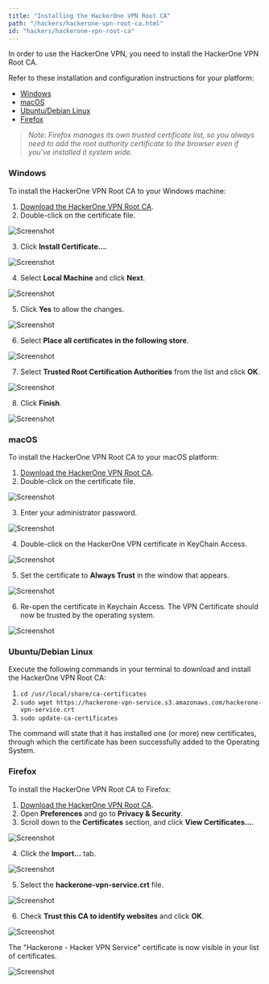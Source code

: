 ```yaml
---
title: "Installing the HackerOne VPN Root CA"
path: "/hackers/hackerone-vpn-root-ca.html"
id: "hackers/hackerone-vpn-root-ca"
---
```


In order to use the HackerOne VPN, you need to install the HackerOne VPN Root CA.

Refer to these installation and configuration instructions for your platform:

* [Windows](#windows)
* [macOS](#macos)
* [Ubuntu/Debian Linux](#ubuntu)
* [Firefox](#firefox)

><i>Note: Firefox manages its own trusted certificate list, so you always need to add the root authority certificate to the browser even if you've installed it system wide.</i>

<h3 id="windows">Windows</h3>

To install the HackerOne VPN Root CA to your Windows machine:

1. [Download the HackerOne VPN Root CA](https://hackerone-vpn-service.s3.amazonaws.com/hackerone-vpn-service.crt).
2. Double-click on the certificate file.

![Screenshot](./images/vpn-windows.png)

3. Click <b>Install Certificate...</b>.

![Screenshot](./images/vpn-windows-2.png)

4. Select <b>Local Machine</b> and click <b>Next</b>.

![Screenshot](./images/vpn-windows-3.png)

5. Click <b>Yes</b> to allow the changes.

![Screenshot](./images/vpn-windows-4.png)

6. Select <b>Place all certificates in the following store</b>.

![Screenshot](./images/vpn-windows-5.png)

7. Select <b>Trusted Root Certification Authorities</b> from the list and click <b>OK</b>.

![Screenshot](./images/vpn-windows-6.png)

8. Click <b>Finish</b>.

![Screenshot](./images/vpn-windows-7.png)

<h3 id="macos">macOS</h3>

To install the HackerOne VPN Root CA to your macOS platform:

1. [Download the HackerOne VPN Root CA](https://hackerone-vpn-service.s3.amazonaws.com/hackerone-vpn-service.crt).
2. Double-click on the certificate file.

![Screenshot](./images/vpn-macos-1.png)

3. Enter your administrator password.

![Screenshot](./images/vpn-macos-2.png)

4. Double-click on the HackerOne VPN certificate in KeyChain Access.

![Screenshot](./images/vpn-macos-3.png)

5. Set the certificate to <b>Always Trust</b> in the window that appears.

![Screenshot](./images/vpn-macos-4.png)

6. Re-open the certificate in Keychain Access. The VPN Certificate should now be trusted by the operating system.

![Screenshot](./images/vpn-macos-5.png)

<h3 id="ubuntu">Ubuntu/Debian Linux</h3>

Execute the following commands in your terminal to download and install the HackerOne VPN Root CA:

1. `cd /usr/local/share/ca-certificates`
2. `sudo wget https://hackerone-vpn-service.s3.amazonaws.com/hackerone-vpn-service.crt`
3. `sudo update-ca-certificates`

The command will state that it has installed one (or more) new certificates, through which the certificate has been successfully added to the Operating System.

<h3 id="firefox">Firefox</h3>

To install the HackerOne VPN Root CA to Firefox:

1. [Download the HackerOne VPN Root CA](https://hackerone-vpn-service.s3.amazonaws.com/hackerone-vpn-service.crt).
2. Open <b>Preferences</b> and go to <b>Privacy & Security</b>.
3. Scroll down to the <b>Certificates</b> section, and click <b>View Certificates...</b>.

![Screenshot](./images/vpn-firefox-1.png)

4. Click the <b>Import...</b> tab.

![Screenshot](./images/vpn-firefox-2.png)

5. Select the <b>hackerone-vpn-service.crt</b> file.

![Screenshot](./images/vpn-firefox-3.png)

6. Check <b>Trust this CA to identify websites</b> and click <b>OK</b>.

![Screenshot](./images/vpn-firefox-4.png)

The "Hackerone - Hacker VPN Service" certificate is now visible in your list of certificates.

![Screenshot](./images/vpn-firefox-5.png)
